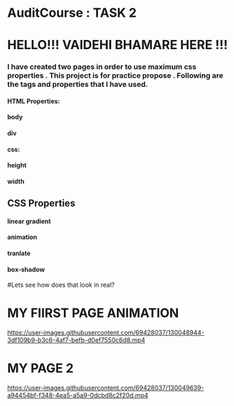 # AuditCourse : TASK 2


# HELLO!!! VAIDEHI BHAMARE HERE !!!
### I have created two pages in order to use maximum css properties . This project is for practice propose . Following are the tags and properties that I have used.

#### HTML Properties:
#### body
#### div
#### css:
#### height
#### width
## CSS Properties
#### linear gradient 
#### animation
#### tranlate
#### box-shadow

#Lets see how does that look in real?


# MY FIIRST PAGE ANIMATION
https://user-images.githubusercontent.com/69428037/130048944-3df109b9-b3c6-4af7-befb-d0ef7550c6d8.mp4

# MY PAGE 2



https://user-images.githubusercontent.com/69428037/130049639-a94454bf-f348-4ea5-a5a9-0dcbd8c2f20d.mp4




